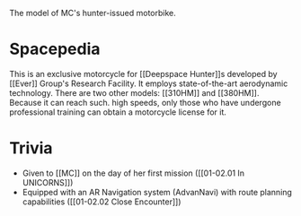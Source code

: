 The model of MC's hunter-issued motorbike.

# Spacepedia
This is an exclusive motorcycle for [[Deepspace Hunter]]s developed by [[Ever]] Group's Research Facility. It employs state-of-the-art aerodynamic technology. There are two other models: [[310HM]] and [[380HM]].
Because it can reach such. high speeds, only those who have undergone professional training can obtain a motorcycle license for it.

# Trivia
* Given to [[MC]] on the day of her first mission ([[01-02.01 In UNICORNS]])
* Equipped with an AR Navigation system (AdvanNavi) with route planning capabilities ([[01-02.02 Close Encounter]])